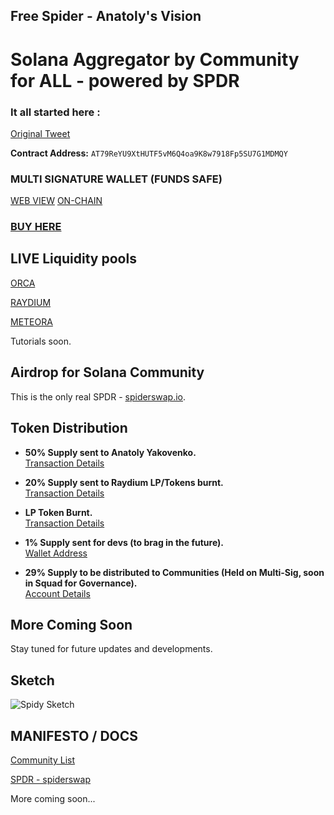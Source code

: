## Free Spider - Anatoly's Vision

# Solana Aggregator by Community for ALL - powered by SPDR

### It all started here :
[Original Tweet](https://twitter.com/aeyakovenko/status/1733300877619064943)

**Contract Address:** `AT79ReYU9XtHUTF5vM6Q4oa9K8w7918Fp5SU7G1MDMQY`

### MULTI SIGNATURE WALLET (FUNDS SAFE)
[WEB VIEW](https://v3.squads.so/dashboard/aGFwTlNYUGtuQjlkZFZWVVExaUdTTVBhR3Bpbk1NVGJITHNENWNrdUpIeQ==)
[ON-CHAIN](https://solscan.io/account/aNdkeDwAxL5rsZiRi6T4sFrJumi2EdVavWzDqGmJFDF)

### [BUY HERE](https://birdeye.so/token/AT79ReYU9XtHUTF5vM6Q4oa9K8w7918Fp5SU7G1MDMQY?chain=solana)

## LIVE Liquidity pools
 
[ORCA](https://v1.orca.so/liquidity/browse?tokenMint=AT79ReYU9XtHUTF5vM6Q4oa9K8w7918Fp5SU7G1MDMQY)

[RAYDIUM](https://raydium.io/liquidity/add/?coin0=AT79ReYU9XtHUTF5vM6Q4oa9K8w7918Fp5SU7G1MDMQY&coin1=sol&fixed=coin0&ammId=EPjmSZkD9kqqWvL4ghS4LzvQzGk71o5iK5advaK2Aegt)

[METEORA](https://app.meteora.ag/pools/CxuEpBtUHv4hWgXAKd4mpMiufrMvEHmtfUgWM3st1Tb4)

Tutorials soon.

## Airdrop for Solana Community
This is the only real SPDR - [spiderswap.io](https://spiderswap.io).

## Token Distribution
- **50% Supply sent to Anatoly Yakovenko.**  
  [Transaction Details](https://solscan.io/tx/2Vs1udyL8Fv3Bd1Xu1A6rrc8JtF2bBL6UGZtwgCiwJyct7DWhYySuYzS75WVdv9rJNhiFwvQmvXLG8TN6PA3Ym2C)

- **20% Supply sent to Raydium LP/Tokens burnt.**  
  [Transaction Details](https://solscan.io/tx/5SHuNCZb287up3DSjfzadMn1EDyZWeW1BHzjU4jJJCoJBBpoJ7DRXjHEv4ryZUXhnpYQn7Hqy1rJE9aAbewkTij8)

- **LP Token Burnt.**  
  [Transaction Details](https://solscan.io/tx/3dHMfNJdFa7sr83shbK2PvcGL2YAr3PkzuwE3WBttRtr6Sz2a4bK7nLtz9d1ghMzXdqUPNsJSt5shh1v5d8zxyjY)

- **1% Supply sent for devs (to brag in the future).**  
  [Wallet Address](https://solscan.io/address/CZyv4ABaadFKK6DEMEF8UbZ852scVApk5wmhMMuPuRLE)

- **29% Supply to be distributed to Communities (Held on Multi-Sig, soon in Squad for Governance).**  
  [Account Details](https://solscan.io/account/HV5oLZyc4VArzScNH2uYuqV7RPkHJ26Wjb7ywvFzEDHE)

## More Coming Soon
Stay tuned for future updates and developments.

## Sketch
![Spidy Sketch](https://github.com/itsmodsiw/spidy/assets/29111227/fb0adcae-1895-4524-9e29-7f305374a589)


## MANIFESTO / DOCS 

[Community List](https://docs.google.com/document/d/1XsT8xwW9wxBLVUt6CPOK75KAA7q0Ii3F8xFXNd_GgMg)

[SPDR - spiderswap](https://docs.google.com/document/d/1-HLmEJ3dzzScLrxyG8V3ASVRrmhHI8Se0Gufti0AT10)



More coming soon...
